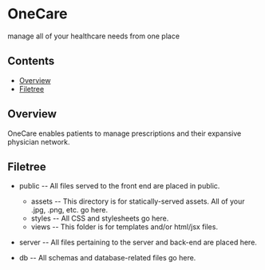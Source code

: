 # OneCare

 manage all of your healthcare needs from one place

##  Contents

  * [Overview](#overview)
  * [Filetree](#filetree)

##  Overview

  OneCare enables patients to manage prescriptions and their expansive physician network.

##  Filetree

 * public -- 
   All files served to the front end are placed in public.  
   * assets -- 
     This directory is for statically-served assets.  All of your .jpg, .png, etc. go here.
   * styles -- 
     All CSS and stylesheets go here.
   * views -- 
     This folder is for templates and/or html/jsx files.

 * server -- 
   All files pertaining to the server and back-end are placed here.
 * db -- 
   All schemas and database-related files go here.